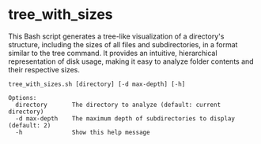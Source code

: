 # tree_with_sizes
This Bash script generates a tree-like visualization of a directory's structure, including the sizes of all files and subdirectories, in a format similar to the tree command. It provides an intuitive, hierarchical representation of disk usage, making it easy to analyze folder contents and their respective sizes.

```
tree_with_sizes.sh [directory] [-d max-depth] [-h]

Options:
  directory       The directory to analyze (default: current directory)
  -d max-depth    The maximum depth of subdirectories to display (default: 2)
  -h              Show this help message
```
